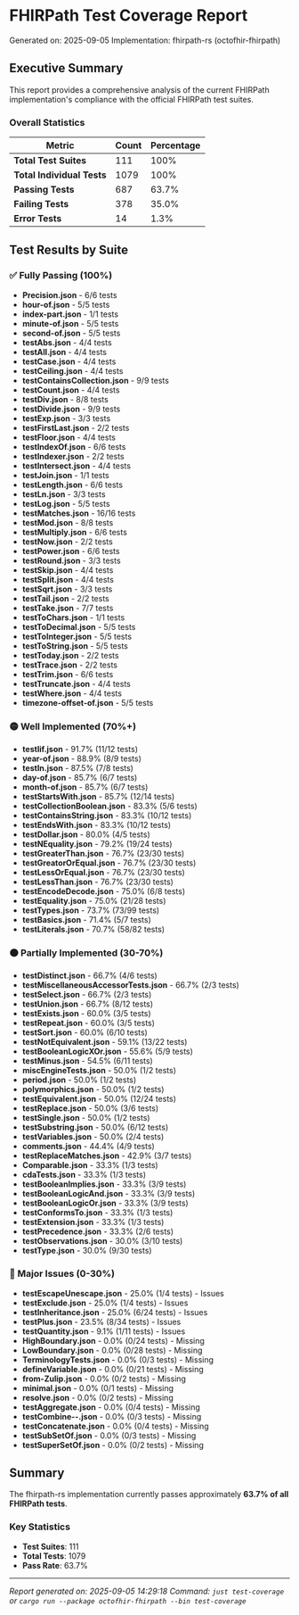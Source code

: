 # FHIRPath Test Coverage Report

Generated on: 2025-09-05
Implementation: fhirpath-rs (octofhir-fhirpath)

## Executive Summary

This report provides a comprehensive analysis of the current FHIRPath implementation's compliance with the official FHIRPath test suites.

### Overall Statistics

| Metric | Count | Percentage |
|--------|-------|------------|
| **Total Test Suites** | 111 | 100% |
| **Total Individual Tests** | 1079 | 100% |
| **Passing Tests** | 687 | 63.7% |
| **Failing Tests** | 378 | 35.0% |
| **Error Tests** | 14 | 1.3% |

## Test Results by Suite

### ✅ Fully Passing (100%)

- **Precision.json** - 6/6 tests
- **hour-of.json** - 5/5 tests
- **index-part.json** - 1/1 tests
- **minute-of.json** - 5/5 tests
- **second-of.json** - 5/5 tests
- **testAbs.json** - 4/4 tests
- **testAll.json** - 4/4 tests
- **testCase.json** - 4/4 tests
- **testCeiling.json** - 4/4 tests
- **testContainsCollection.json** - 9/9 tests
- **testCount.json** - 4/4 tests
- **testDiv.json** - 8/8 tests
- **testDivide.json** - 9/9 tests
- **testExp.json** - 3/3 tests
- **testFirstLast.json** - 2/2 tests
- **testFloor.json** - 4/4 tests
- **testIndexOf.json** - 6/6 tests
- **testIndexer.json** - 2/2 tests
- **testIntersect.json** - 4/4 tests
- **testJoin.json** - 1/1 tests
- **testLength.json** - 6/6 tests
- **testLn.json** - 3/3 tests
- **testLog.json** - 5/5 tests
- **testMatches.json** - 16/16 tests
- **testMod.json** - 8/8 tests
- **testMultiply.json** - 6/6 tests
- **testNow.json** - 2/2 tests
- **testPower.json** - 6/6 tests
- **testRound.json** - 3/3 tests
- **testSkip.json** - 4/4 tests
- **testSplit.json** - 4/4 tests
- **testSqrt.json** - 3/3 tests
- **testTail.json** - 2/2 tests
- **testTake.json** - 7/7 tests
- **testToChars.json** - 1/1 tests
- **testToDecimal.json** - 5/5 tests
- **testToInteger.json** - 5/5 tests
- **testToString.json** - 5/5 tests
- **testToday.json** - 2/2 tests
- **testTrace.json** - 2/2 tests
- **testTrim.json** - 6/6 tests
- **testTruncate.json** - 4/4 tests
- **testWhere.json** - 4/4 tests
- **timezone-offset-of.json** - 5/5 tests

### 🟡 Well Implemented (70%+)

- **testIif.json** - 91.7% (11/12 tests)
- **year-of.json** - 88.9% (8/9 tests)
- **testIn.json** - 87.5% (7/8 tests)
- **day-of.json** - 85.7% (6/7 tests)
- **month-of.json** - 85.7% (6/7 tests)
- **testStartsWith.json** - 85.7% (12/14 tests)
- **testCollectionBoolean.json** - 83.3% (5/6 tests)
- **testContainsString.json** - 83.3% (10/12 tests)
- **testEndsWith.json** - 83.3% (10/12 tests)
- **testDollar.json** - 80.0% (4/5 tests)
- **testNEquality.json** - 79.2% (19/24 tests)
- **testGreaterThan.json** - 76.7% (23/30 tests)
- **testGreatorOrEqual.json** - 76.7% (23/30 tests)
- **testLessOrEqual.json** - 76.7% (23/30 tests)
- **testLessThan.json** - 76.7% (23/30 tests)
- **testEncodeDecode.json** - 75.0% (6/8 tests)
- **testEquality.json** - 75.0% (21/28 tests)
- **testTypes.json** - 73.7% (73/99 tests)
- **testBasics.json** - 71.4% (5/7 tests)
- **testLiterals.json** - 70.7% (58/82 tests)

### 🟠 Partially Implemented (30-70%)

- **testDistinct.json** - 66.7% (4/6 tests)
- **testMiscellaneousAccessorTests.json** - 66.7% (2/3 tests)
- **testSelect.json** - 66.7% (2/3 tests)
- **testUnion.json** - 66.7% (8/12 tests)
- **testExists.json** - 60.0% (3/5 tests)
- **testRepeat.json** - 60.0% (3/5 tests)
- **testSort.json** - 60.0% (6/10 tests)
- **testNotEquivalent.json** - 59.1% (13/22 tests)
- **testBooleanLogicXOr.json** - 55.6% (5/9 tests)
- **testMinus.json** - 54.5% (6/11 tests)
- **miscEngineTests.json** - 50.0% (1/2 tests)
- **period.json** - 50.0% (1/2 tests)
- **polymorphics.json** - 50.0% (1/2 tests)
- **testEquivalent.json** - 50.0% (12/24 tests)
- **testReplace.json** - 50.0% (3/6 tests)
- **testSingle.json** - 50.0% (1/2 tests)
- **testSubstring.json** - 50.0% (6/12 tests)
- **testVariables.json** - 50.0% (2/4 tests)
- **comments.json** - 44.4% (4/9 tests)
- **testReplaceMatches.json** - 42.9% (3/7 tests)
- **Comparable.json** - 33.3% (1/3 tests)
- **cdaTests.json** - 33.3% (1/3 tests)
- **testBooleanImplies.json** - 33.3% (3/9 tests)
- **testBooleanLogicAnd.json** - 33.3% (3/9 tests)
- **testBooleanLogicOr.json** - 33.3% (3/9 tests)
- **testConformsTo.json** - 33.3% (1/3 tests)
- **testExtension.json** - 33.3% (1/3 tests)
- **testPrecedence.json** - 33.3% (2/6 tests)
- **testObservations.json** - 30.0% (3/10 tests)
- **testType.json** - 30.0% (9/30 tests)

### 🔴 Major Issues (0-30%)

- **testEscapeUnescape.json** - 25.0% (1/4 tests) - Issues
- **testExclude.json** - 25.0% (1/4 tests) - Issues
- **testInheritance.json** - 25.0% (6/24 tests) - Issues
- **testPlus.json** - 23.5% (8/34 tests) - Issues
- **testQuantity.json** - 9.1% (1/11 tests) - Issues
- **HighBoundary.json** - 0.0% (0/24 tests) - Missing
- **LowBoundary.json** - 0.0% (0/28 tests) - Missing
- **TerminologyTests.json** - 0.0% (0/3 tests) - Missing
- **defineVariable.json** - 0.0% (0/21 tests) - Missing
- **from-Zulip.json** - 0.0% (0/2 tests) - Missing
- **minimal.json** - 0.0% (0/1 tests) - Missing
- **resolve.json** - 0.0% (0/2 tests) - Missing
- **testAggregate.json** - 0.0% (0/4 tests) - Missing
- **testCombine--.json** - 0.0% (0/3 tests) - Missing
- **testConcatenate.json** - 0.0% (0/4 tests) - Missing
- **testSubSetOf.json** - 0.0% (0/3 tests) - Missing
- **testSuperSetOf.json** - 0.0% (0/2 tests) - Missing

## Summary

The fhirpath-rs implementation currently passes approximately **63.7% of all FHIRPath tests**.

### Key Statistics
- **Test Suites**: 111
- **Total Tests**: 1079
- **Pass Rate**: 63.7%

---

*Report generated on: 2025-09-05 14:29:18*
*Command: `just test-coverage` or `cargo run --package octofhir-fhirpath --bin test-coverage`*
